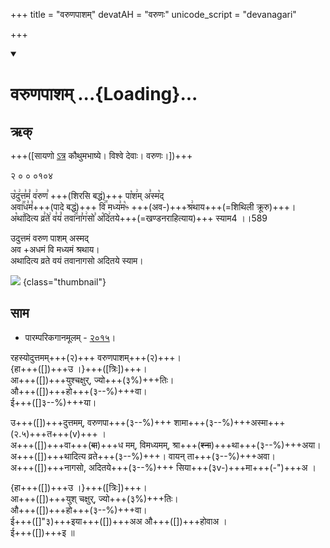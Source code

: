 +++
title = "वरुणपाशम्"
devatAH = "वरुणः"
unicode_script = "devanagari"

+++
<div class="js_include" includetitle="true" newlevelforh1="1" unfilled url="/vedAH_sAma/paravastu-sAma/devaH/AdityaH/varuNa-pAsham/">
<details open><summary><h1>वरुणपाशम् ...{Loading}...</h1></summary>

## ऋक्

+++([सायणो [ऽत्र](https://archive.org/details/SamaVedaSanhitaWithSayanabhashyaVolume2SatyavrataSamasrami1876bis_201803/page/n265) कौथुमभाष्ये। विश्वे देवाः। वरुणः।])+++

२ ० ० ०१०४   

उ꣡दु꣢त्त꣣मं꣡ व꣢रुण꣣ +++(शिरसि बद्धं)+++ पा꣡श꣢म् अ꣣स्म꣡द्  
अवा꣢꣯ध꣣मं꣡+++(पादे बद्धं)+++ वि꣢꣯ मध्य꣣म꣡ᳱ +++(अव-)+++श्र꣢थाय+++(=शिथिली क्रूरु)+++।  
अ꣡था꣢दित्य व्र꣣ते꣢ व꣣यं꣡ तवा꣢꣯ना꣣ग꣢सो꣣ अ꣡दि꣢तये+++(=खण्डनराहित्याय)+++ स्याम4 ।।589

उदुत्तमं वरुण पाशम् अस्मद्  
अव +अधमं वि मध्यमं श्रथाय।  
अथादित्य व्रते वयं तवानागसो अदितये स्याम। 

![](/devaH/AryaH/hindukaH/AdityaH/images/varuna.png)
{class="thumbnail"}

## साम

- पारम्परिकगानमूलम् - [२०१५](https://archive.org/stream/sAmaveda-jaiminIya-paravastu-paramparA-docs/UDAKA%20SAANTHI%20SAAMAANI#page/n10/mode/1up)।

<div caption="रामानुजार्यः 1974 " class="audioEmbed" src="https://archive
.org/download/jaiminIya-sAma-gAna-paravastu-tradition-rAmAnuja/varuNa-pAsham.mp3"></div>
<div caption="गोपालार्यः 2015  " class="audioEmbed" src="https://archive
.org/download/jaiminIya-sAma-gAna-paravastu-tradition-gopAla-2015/varuNa-pAsham.mp3"></div>
<div caption="गोपाल-विश्वासयोर् अनुवचनम् 2018 1x" class="audioEmbed" src="https://archive
.org/download/jaiminIya-sAma-gAna-paravastu-tradition-anuvachanam-gopAla-vishvAsa-2018/varuNa-pAsham.mp3"></div>
<div caption="गोपाल-विश्वासयोर् अनुवचनम् 2018 1.5x" class="audioEmbed" src="https://archive
.org/download/jaiminIya-sAma-gAna-paravastu-tradition-anuvachanam-gopAla-vishvAsa-2018-150p-speed/varuNa-pAsham.mp3"></div>

रहस्योदुत्तमम्+++(२)+++ वरुणपाशम्+++(२)+++।  
{हा+++([])+++उ ।}+++([त्रिः])+++।  
आ+++([])+++युश्चक्षुर्, ज्यो+++(३%)+++तिः।  
औ+++([])+++हो+++(३--%)+++वा।  
ई+++([]३--%)+++या।  

उ+++([])+++दुत्तमम्, वरुणपा+++(३--%)+++ शामा+++(३--%)+++अस्मा+++(२.५)+++त+++(v)+++ ।  
अ+++([])+++वा+++(~~बा~~)+++ध मम्, विमध्यमम्, श्रा+++(~~श्ना~~)+++था+++(३--%)+++अया।  
अ+++([])+++थादित्य व्रते+++(३--%)+++। वायन् ता+++(३--%)+++अवा।  
अ+++([])+++नागसो, अदितये+++(३--%)+++ सिया+++(३v-)+++मा+++(-")+++अ ।  

{हा+++([])+++उ ।}+++([त्रिः])+++।  
आ+++([])+++युश् चक्षुर्, ज्यो+++(३%)+++तिः।  
औ+++([])+++हो+++(३--%)+++वा।  
ई+++([]"३)+++इया+++([])+++अअ औ+++([])+++होवाअ ।  
ई+++([])+++इ ॥
</details>
</div>